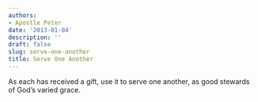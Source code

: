 ```yaml
---
authors:
- Apostle Peter
date: '2013-01-04'
description: ''
draft: false
slug: serve-one-another
title: Serve One Another
---
```

As each has received a gift, use it to serve one another, as good stewards of God’s varied grace.



